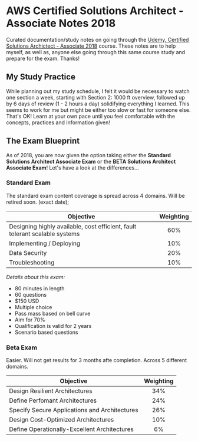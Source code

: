 # AWS Certified Solutions Architect - Associate Notes 2018

Curated documentation/study notes on going through the [Udemy, Certified Solutions Archictect - Associate 2018](https://www.udemy.com/aws-certified-solutions-architect-associate/) course. These notes are to help myself, as well as, anyone else going through this same course study and prepare for the exam. Thanks!

## My Study Practice

While planning out my study schedule, I felt it would be necessary to watch one section a week, starting with Section 2: 1000 ft overview, followed up by 6 days of review (1 - 2 hours a day) solidifying everything I learned. This seems to work for me but might be either too slow or fast for someone else. That's OK! Learn at your own pace until you feel comfortable with the concepts, practices and information given!

## The Exam Blueprint

As of 2018, you are now given the option taking either the **Standard Solutions Architect Associate Exam** or the **BETA Solutions Architect Associate Exam**! Let's have a look at the differences...

### Standard Exam

The standard exam content coverage is spread across 4 domains.
Will be retired soon. (exact date);

| Objective     | Weighting                                                         |
| ------------- |:-----------------------------------------------------------------:|
| Designing highly available, cost efficient, fault tolerant scalable systems | 60% |
| Implementing / Deploying                                                    | 10% |
| Data Security                                                               | 20% |
| Troubleshooting                                                             | 10% |

_Details about this exam:_

- 80 minutes in length
- 60 questions
- $150 USD
- Multiple choice
- Pass mass based on bell curve
- Aim for 70%
- Qualification is valid for 2 years
- Scenario based questions


### Beta Exam

Easier. Will not get results for 3 months afte completion. Across 5 different domains.

| Objective     | Weighting                           |
| ------------- |:-----------------------------------:|
| Design Resilient Architectures                | 34% |
| Define Perfomant Architectures                | 24% |
| Specify Secure Applications and Architectures | 26% |
| Design Cost-Optimized Architectures           | 10% |
| Define Operationally-Excellent Architectures  | 6%  |

